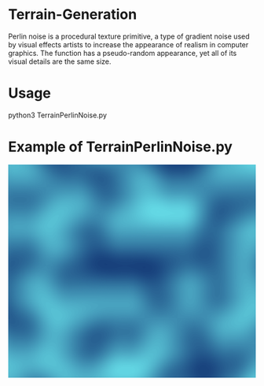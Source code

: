 # Terrain-Generation
Perlin noise is a procedural texture primitive, a type of gradient noise used by visual effects artists to increase the appearance of realism in computer graphics. The function has a pseudo-random appearance, yet all of its visual details are the same size.

# Usage
python3 TerrainPerlinNoise.py

# Example of TerrainPerlinNoise.py
![alt text](https://github.com/Alek99/Terrain-Generation/blob/master/Screen%20Shot%202019-11-30%20at%203.13.01%20PM.png)
